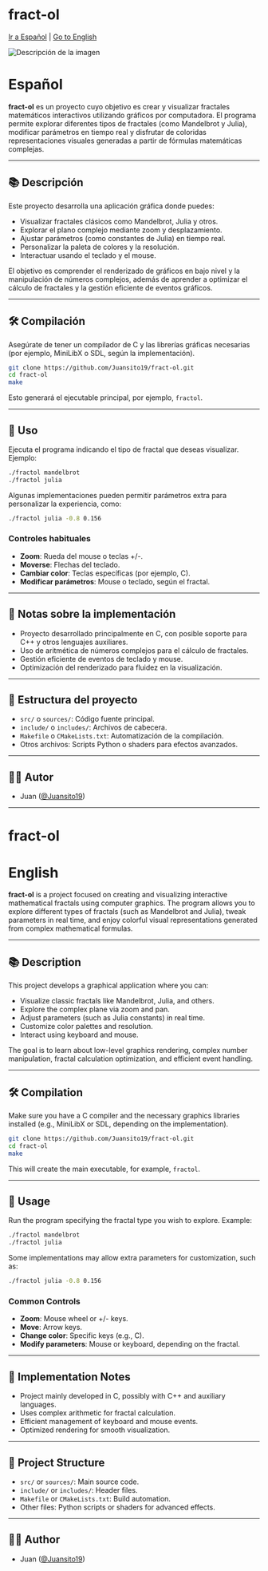 # fract-ol

[Ir a Español](#espa%C3%B1ol) | [Go to English](#english)


![Descripción de la imagen](https://upload.wikimedia.org/wikipedia/commons/2/21/Mandel_zoom_00_mandelbrot_set.jpg)

# Español

**fract-ol** es un proyecto cuyo objetivo es crear y visualizar fractales matemáticos interactivos utilizando gráficos por computadora. El programa permite explorar diferentes tipos de fractales (como Mandelbrot y Julia), modificar parámetros en tiempo real y disfrutar de coloridas representaciones visuales generadas a partir de fórmulas matemáticas complejas.

---

## 📚 Descripción

Este proyecto desarrolla una aplicación gráfica donde puedes:

- Visualizar fractales clásicos como Mandelbrot, Julia y otros.
- Explorar el plano complejo mediante zoom y desplazamiento.
- Ajustar parámetros (como constantes de Julia) en tiempo real.
- Personalizar la paleta de colores y la resolución.
- Interactuar usando el teclado y el mouse.

El objetivo es comprender el renderizado de gráficos en bajo nivel y la manipulación de números complejos, además de aprender a optimizar el cálculo de fractales y la gestión eficiente de eventos gráficos.

---

## 🛠️ Compilación

Asegúrate de tener un compilador de C y las librerías gráficas necesarias (por ejemplo, MiniLibX o SDL, según la implementación).

```bash
git clone https://github.com/Juansito19/fract-ol.git
cd fract-ol
make
```

Esto generará el ejecutable principal, por ejemplo, `fractol`.

---

## 🚀 Uso

Ejecuta el programa indicando el tipo de fractal que deseas visualizar. Ejemplo:

```bash
./fractol mandelbrot
./fractol julia
```

Algunas implementaciones pueden permitir parámetros extra para personalizar la experiencia, como:

```bash
./fractol julia -0.8 0.156
```

### Controles habituales

- **Zoom**: Rueda del mouse o teclas +/-.
- **Moverse**: Flechas del teclado.
- **Cambiar color**: Teclas específicas (por ejemplo, C).
- **Modificar parámetros**: Mouse o teclado, según el fractal.

---

## 📝 Notas sobre la implementación

- Proyecto desarrollado principalmente en C, con posible soporte para C++ y otros lenguajes auxiliares.
- Uso de aritmética de números complejos para el cálculo de fractales.
- Gestión eficiente de eventos de teclado y mouse.
- Optimización del renderizado para fluidez en la visualización.

---

## 📂 Estructura del proyecto

- `src/` o `sources/`: Código fuente principal.
- `include/` o `includes/`: Archivos de cabecera.
- `Makefile` o `CMakeLists.txt`: Automatización de la compilación.
- Otros archivos: Scripts Python o shaders para efectos avanzados.

---

## 🧑‍💻 Autor

- Juan ([@Juansito19](https://github.com/Juansito19))

---

# fract-ol

# English

**fract-ol** is a project focused on creating and visualizing interactive mathematical fractals using computer graphics. The program allows you to explore different types of fractals (such as Mandelbrot and Julia), tweak parameters in real time, and enjoy colorful visual representations generated from complex mathematical formulas.

---

## 📚 Description

This project develops a graphical application where you can:

- Visualize classic fractals like Mandelbrot, Julia, and others.
- Explore the complex plane via zoom and pan.
- Adjust parameters (such as Julia constants) in real time.
- Customize color palettes and resolution.
- Interact using keyboard and mouse.

The goal is to learn about low-level graphics rendering, complex number manipulation, fractal calculation optimization, and efficient event handling.

---

## 🛠️ Compilation

Make sure you have a C compiler and the necessary graphics libraries installed (e.g., MiniLibX or SDL, depending on the implementation).

```bash
git clone https://github.com/Juansito19/fract-ol.git
cd fract-ol
make
```

This will create the main executable, for example, `fractol`.

---

## 🚀 Usage

Run the program specifying the fractal type you wish to explore. Example:

```bash
./fractol mandelbrot
./fractol julia
```

Some implementations may allow extra parameters for customization, such as:

```bash
./fractol julia -0.8 0.156
```

### Common Controls

- **Zoom**: Mouse wheel or +/- keys.
- **Move**: Arrow keys.
- **Change color**: Specific keys (e.g., C).
- **Modify parameters**: Mouse or keyboard, depending on the fractal.

---

## 📝 Implementation Notes

- Project mainly developed in C, possibly with C++ and auxiliary languages.
- Uses complex arithmetic for fractal calculation.
- Efficient management of keyboard and mouse events.
- Optimized rendering for smooth visualization.

---

## 📂 Project Structure

- `src/` or `sources/`: Main source code.
- `include/` or `includes/`: Header files.
- `Makefile` or `CMakeLists.txt`: Build automation.
- Other files: Python scripts or shaders for advanced effects.

---

## 🧑‍💻 Author

- Juan ([@Juansito19](https://github.com/Juansito19))
